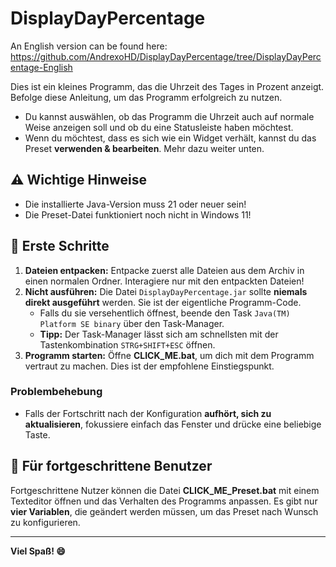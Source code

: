 # DisplayDayPercentage
An English version can be found here:
https://github.com/AndrexoHD/DisplayDayPercentage/tree/DisplayDayPercentage-English

Dies ist ein kleines Programm, das die Uhrzeit des Tages in Prozent anzeigt.
Befolge diese Anleitung, um das Programm erfolgreich zu nutzen.
- Du kannst auswählen, ob das Programm die Uhrzeit auch auf normale Weise anzeigen soll und ob du eine Statusleiste haben möchtest.
- Wenn du möchtest, dass es sich wie ein Widget verhält, kannst du das Preset **verwenden & bearbeiten**. Mehr dazu weiter unten.

## ⚠️ Wichtige Hinweise
- Die installierte Java-Version muss 21 oder neuer sein!
- Die Preset-Datei funktioniert noch nicht in Windows 11!

## 🚀 Erste Schritte
1. **Dateien entpacken:** Entpacke zuerst alle Dateien aus dem Archiv in einen normalen Ordner. Interagiere nur mit den entpackten Dateien!
2. **Nicht ausführen:** Die Datei `DisplayDayPercentage.jar` sollte **niemals direkt ausgeführt** werden. Sie ist der eigentliche Programm-Code.
   - Falls du sie versehentlich öffnest, beende den Task `Java(TM) Platform SE binary` über den Task-Manager.
   - **Tipp:** Der Task-Manager lässt sich am schnellsten mit der Tastenkombination `STRG+SHIFT+ESC` öffnen.
3. **Programm starten:** Öffne **CLICK_ME.bat**, um dich mit dem Programm vertraut zu machen. Dies ist der empfohlene Einstiegspunkt.

### Problembehebung
- Falls der Fortschritt nach der Konfiguration **aufhört, sich zu aktualisieren**, fokussiere einfach das Fenster und drücke eine beliebige Taste.

## 🔧 Für fortgeschrittene Benutzer
Fortgeschrittene Nutzer können die Datei **CLICK_ME_Preset.bat** mit einem Texteditor öffnen und das Verhalten des Programms anpassen. Es gibt nur **vier Variablen**, die geändert werden müssen, um das Preset nach Wunsch zu konfigurieren.

---

**Viel Spaß! 😄**
